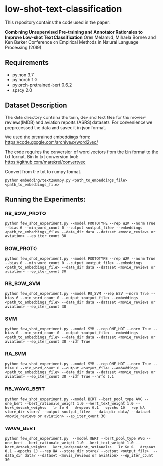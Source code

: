 # low-shot-text-classification
This repository contains the code used in the paper:

**Combining Unsupervised Pre-training and Annotator Rationales to Improve Low-shot Text Classification**
Oren Melamud, Mihaela Bornea and Ken Barker Conference on Empirical Methods in Natural Language Processing (2019)

## Requirements

* python 3.7  
* pythorch 1.0  
* pytorch-pretrained-bert 0.6.2  
* spacy 2.0  

## Dataset Description
The data directory contains the train, dev and text files for the moview reviews(IMDB)  and aviation reports (ASRS) datasets.
For convenience we preprocessed the data and saved it in json format.

We used the pretrained embeddings from: 
https://code.google.com/archive/p/word2vec/

The code requires the conversion of word vectors from the bin format to the txt format.
Bin to txt conversion tool: https://github.com/marekrei/convertvec

Convert from the txt to numpy format. 
``` 
python embedding/text2numpy.py <path_to_embeddings_file> <path_to_embeddings_file> 
```


## Running the Experiments:

### **RB_BOW_PROTO**

```
python few_shot_experiment.py --model PROTOTYPE --rep W2V --norm True --bias 6 --min_word_count 0 --output <output_file> --embeddings <path_to_embeddings_file> --data_dir data --dataset <movie_reviews or aviation> --ep_iter_count 30
```

### **BOW_PROTO**

```
python few_shot_experiment.py --model PROTOTYPE --rep W2V --norm True --bias 0 --min_word_count 0 --output <output_file> --embeddings <path_to_embeddings_file> --data_dir data --dataset <movie_reviews or aviation> --ep_iter_count 30
```

### **RB_BOW_SVM**

```
python few_shot_experiment.py --model RB_SVM --rep W2V --norm True --bias 6 --min_word_count 0 --output <output_file> --embeddings <path_to_embeddings_file> --data_dir data --dataset <movie_reviews or aviation> --ep_iter_count 30
```

### **SVM**
 ```
 python few_shot_experiment.py --model SVM --rep ONE_HOT --norm True --bias 0 --min_word_count 0 --output <output_file> --embeddings <path_to_embeddings_file> --data_dir data --dataset <movie_reviews or aviation> --ep_iter_count 30 --idf True
```

### **RA_SVM**

```
python few_shot_experiment.py --model SVM --rep ONE_HOT --norm True --bias 0 --min_word_count 0 --output <output_file> --embeddings <path_to_embeddings_file> --data_dir data --dataset <movie_reviews or aviation> --ep_iter_count 30 --idf True --nrfd 0.1
```

### **RB_WAVG_BERT**

```
python few_shot_experiment.py --model BERT --bert_pool_type AVG --one_bert --bert_rationale_weight 1.0 --bert_text_weight 1.0 --bert_detach_weights --lr 5e-6 --dropout 0.1 --epochs 10 --rep NA --store_dir store/ --output <output_file>  --data_dir data/ --dataset <movie_reviews or aviation> --ep_iter_count 30 
```

### **WAVG_BERT**
```
python few_shot_experiment.py  --model BERT --bert_pool_type AVG --one_bert --bert_rationale_weight 1.0 --bert_text_weight 1.0 --bert_detach_weights --bert_independent_rationales --lr 5e-6 --dropout 0.1 --epochs 10 --rep NA --store_dir store/ --output <output_file>  --data_dir data/ --dataset <movie_reviews or aviation> --ep_iter_count 30
 ```
